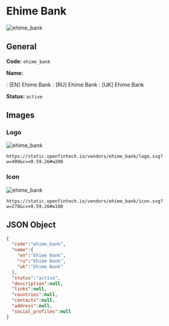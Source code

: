 
# Ehime Bank 
![ehime_bank](https://static.openfintech.io/vendors/ehime_bank/logo.svg?w=400&c=v0.59.26#w200)  

## General 
 
**Code:** `ehime_bank` 
 
**Name:** 
 
:	[EN] Ehime Bank 
:	[RU] Ehime Bank 
:	[UK] Ehime Bank 
 
**Status:** `active` 
 

## Images 

### Logo 
 
![ehime_bank](https://static.openfintech.io/vendors/ehime_bank/logo.svg?w=400&c=v0.59.26#w200)  

```
https://static.openfintech.io/vendors/ehime_bank/logo.svg?w=400&c=v0.59.26#w200
```  

### Icon 
 
![ehime_bank](https://static.openfintech.io/vendors/ehime_bank/icon.svg?w=278&c=v0.59.26#w100)  

```
https://static.openfintech.io/vendors/ehime_bank/icon.svg?w=278&c=v0.59.26#w100
```  

## JSON Object 

```json
{
  "code":"ehime_bank",
  "name":{
    "en":"Ehime Bank",
    "ru":"Ehime Bank",
    "uk":"Ehime Bank"
  },
  "status":"active",
  "description":null,
  "links":null,
  "countries":null,
  "contacts":null,
  "address":null,
  "social_profiles":null
}
```  
